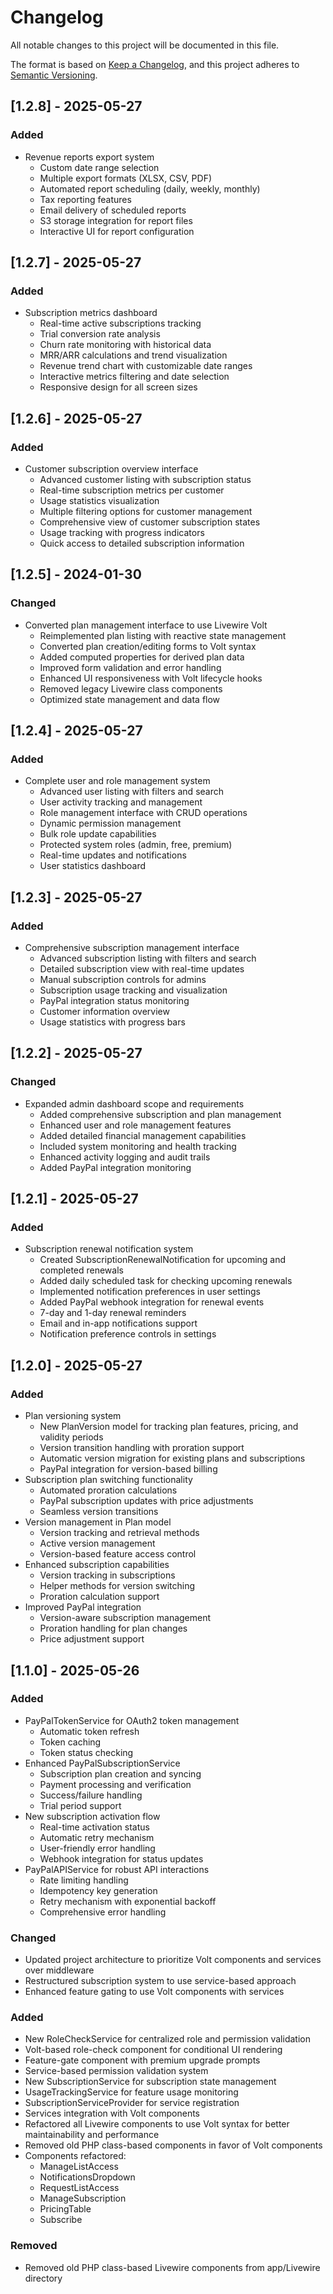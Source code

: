 # Changelog

All notable changes to this project will be documented in this file.

The format is based on [Keep a Changelog](https://keepachangelog.com/en/1.0.0/),
and this project adheres to [Semantic Versioning](https://semver.org/spec/v2.0.0.html).

## [1.2.8] - 2025-05-27

### Added
- Revenue reports export system
  - Custom date range selection
  - Multiple export formats (XLSX, CSV, PDF)
  - Automated report scheduling (daily, weekly, monthly)
  - Tax reporting features
  - Email delivery of scheduled reports
  - S3 storage integration for report files
  - Interactive UI for report configuration

## [1.2.7] - 2025-05-27

### Added
- Subscription metrics dashboard
  - Real-time active subscriptions tracking
  - Trial conversion rate analysis
  - Churn rate monitoring with historical data
  - MRR/ARR calculations and trend visualization
  - Revenue trend chart with customizable date ranges
  - Interactive metrics filtering and date selection
  - Responsive design for all screen sizes

## [1.2.6] - 2025-05-27

### Added
- Customer subscription overview interface
  - Advanced customer listing with subscription status
  - Real-time subscription metrics per customer
  - Usage statistics visualization
  - Multiple filtering options for customer management
  - Comprehensive view of customer subscription states
  - Usage tracking with progress indicators
  - Quick access to detailed subscription information

## [1.2.5] - 2024-01-30

### Changed
- Converted plan management interface to use Livewire Volt
  - Reimplemented plan listing with reactive state management
  - Converted plan creation/editing forms to Volt syntax
  - Added computed properties for derived plan data
  - Improved form validation and error handling
  - Enhanced UI responsiveness with Volt lifecycle hooks
  - Removed legacy Livewire class components
  - Optimized state management and data flow

## [1.2.4] - 2025-05-27

### Added
- Complete user and role management system
  - Advanced user listing with filters and search
  - User activity tracking and management
  - Role management interface with CRUD operations
  - Dynamic permission management
  - Bulk role update capabilities
  - Protected system roles (admin, free, premium)
  - Real-time updates and notifications
  - User statistics dashboard

## [1.2.3] - 2025-05-27

### Added
- Comprehensive subscription management interface
  - Advanced subscription listing with filters and search
  - Detailed subscription view with real-time updates
  - Manual subscription controls for admins
  - Subscription usage tracking and visualization
  - PayPal integration status monitoring
  - Customer information overview
  - Usage statistics with progress bars

## [1.2.2] - 2025-05-27

### Changed
- Expanded admin dashboard scope and requirements
  - Added comprehensive subscription and plan management
  - Enhanced user and role management features
  - Added detailed financial management capabilities
  - Included system monitoring and health tracking
  - Enhanced activity logging and audit trails
  - Added PayPal integration monitoring

## [1.2.1] - 2025-05-27

### Added
- Subscription renewal notification system
  - Created SubscriptionRenewalNotification for upcoming and completed renewals
  - Added daily scheduled task for checking upcoming renewals
  - Implemented notification preferences in user settings
  - Added PayPal webhook integration for renewal events
  - 7-day and 1-day renewal reminders
  - Email and in-app notifications support
  - Notification preference controls in settings

## [1.2.0] - 2025-05-27

### Added
- Plan versioning system
  - New PlanVersion model for tracking plan features, pricing, and validity periods
  - Version transition handling with proration support
  - Automatic version migration for existing plans and subscriptions
  - PayPal integration for version-based billing
- Subscription plan switching functionality
  - Automated proration calculations
  - PayPal subscription updates with price adjustments
  - Seamless version transitions
- Version management in Plan model
  - Version tracking and retrieval methods
  - Active version management
  - Version-based feature access control
- Enhanced subscription capabilities
  - Version tracking in subscriptions
  - Helper methods for version switching
  - Proration calculation support
- Improved PayPal integration
  - Version-aware subscription management
  - Proration handling for plan changes
  - Price adjustment support

## [1.1.0] - 2025-05-26

### Added
- PayPalTokenService for OAuth2 token management
  - Automatic token refresh
  - Token caching
  - Token status checking
- Enhanced PayPalSubscriptionService
  - Subscription plan creation and syncing
  - Payment processing and verification
  - Success/failure handling
  - Trial period support
- New subscription activation flow
  - Real-time activation status
  - Automatic retry mechanism
  - User-friendly error handling
  - Webhook integration for status updates
- PayPalAPIService for robust API interactions
  - Rate limiting handling
  - Idempotency key generation
  - Retry mechanism with exponential backoff
  - Comprehensive error handling

### Changed
- Updated project architecture to prioritize Volt components and services over middleware
- Restructured subscription system to use service-based approach
- Enhanced feature gating to use Volt components with services

### Added
- New RoleCheckService for centralized role and permission validation
- Volt-based role-check component for conditional UI rendering
- Feature-gate component with premium upgrade prompts
- Service-based permission validation system
- New SubscriptionService for subscription state management
- UsageTrackingService for feature usage monitoring
- SubscriptionServiceProvider for service registration
- Services integration with Volt components
- Refactored all Livewire components to use Volt syntax for better maintainability and performance
- Removed old PHP class-based components in favor of Volt components
- Components refactored:
  - ManageListAccess
  - NotificationsDropdown
  - RequestListAccess
  - ManageSubscription
  - PricingTable
  - Subscribe

### Removed
- Removed old PHP class-based Livewire components from app/Livewire directory
